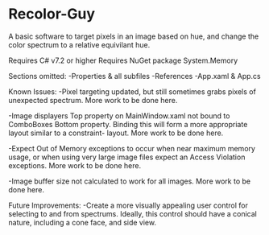 # Recolor-Guy
A basic software to target pixels in an image based on hue, and change the color spectrum 
to a relative equivilant hue.

Requires C# v7.2 or higher
Requires NuGet package System.Memory

Sections omitted:
  -Properties & all subfiles
  -References
  -App.xaml & App.cs
  
Known Issues:
  -Pixel targeting updated, but still sometimes grabs pixels of unexpected spectrum.
  More work to be done here.
  
  -Image displayers Top property on MainWindow.xaml not bound to ComboBoxes Bottom 
  property. Binding this will form a more appropriate layout similar to a constraint-
  layout. More work to be done here.
  
  -Expect Out of Memory exceptions to occur when near maximum memory usage, or when using
  very large image files expect an Access Violation exceptions. More work to be done here.
  
  -Image buffer size not calculated to work for all images. More work to be done here.
  
Future Improvements:
  -Create a more visually appealing user control for selecting to and from spectrums.
  Ideally, this control should have a conical nature, including a cone face, and side
  view.
